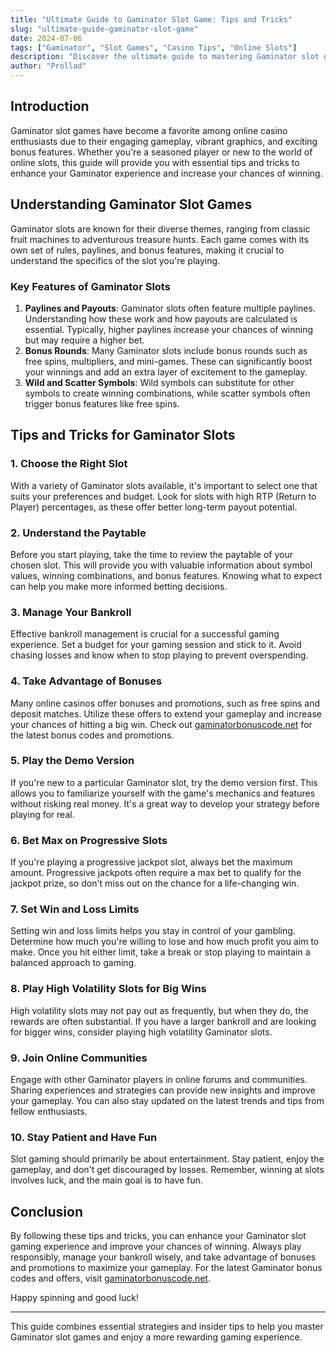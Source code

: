 ```yaml
---
title: "Ultimate Guide to Gaminator Slot Game: Tips and Tricks"
slug: "ultimate-guide-gaminator-slot-game"
date: 2024-07-06
tags: ["Gaminator", "Slot Games", "Casino Tips", "Online Slots"]
description: "Discover the ultimate guide to mastering Gaminator slot games with essential tips and tricks for a successful gaming experience."
author: "Prollad"
---
```


## Introduction

Gaminator slot games have become a favorite among online casino enthusiasts due to their engaging gameplay, vibrant graphics, and exciting bonus features. Whether you're a seasoned player or new to the world of online slots, this guide will provide you with essential tips and tricks to enhance your Gaminator experience and increase your chances of winning.

## Understanding Gaminator Slot Games

Gaminator slots are known for their diverse themes, ranging from classic fruit machines to adventurous treasure hunts. Each game comes with its own set of rules, paylines, and bonus features, making it crucial to understand the specifics of the slot you're playing.

### Key Features of Gaminator Slots

1. **Paylines and Payouts**: Gaminator slots often feature multiple paylines. Understanding how these work and how payouts are calculated is essential. Typically, higher paylines increase your chances of winning but may require a higher bet.
2. **Bonus Rounds**: Many Gaminator slots include bonus rounds such as free spins, multipliers, and mini-games. These can significantly boost your winnings and add an extra layer of excitement to the gameplay.
3. **Wild and Scatter Symbols**: Wild symbols can substitute for other symbols to create winning combinations, while scatter symbols often trigger bonus features like free spins.

## Tips and Tricks for Gaminator Slots

### 1. Choose the Right Slot

With a variety of Gaminator slots available, it's important to select one that suits your preferences and budget. Look for slots with high RTP (Return to Player) percentages, as these offer better long-term payout potential.

### 2. Understand the Paytable

Before you start playing, take the time to review the paytable of your chosen slot. This will provide you with valuable information about symbol values, winning combinations, and bonus features. Knowing what to expect can help you make more informed betting decisions.

### 3. Manage Your Bankroll

Effective bankroll management is crucial for a successful gaming experience. Set a budget for your gaming session and stick to it. Avoid chasing losses and know when to stop playing to prevent overspending.

### 4. Take Advantage of Bonuses

Many online casinos offer bonuses and promotions, such as free spins and deposit matches. Utilize these offers to extend your gameplay and increase your chances of hitting a big win. Check out [gaminatorbonuscode.net](https://www.gaminatorbonuscode.net) for the latest bonus codes and promotions.

### 5. Play the Demo Version

If you're new to a particular Gaminator slot, try the demo version first. This allows you to familiarize yourself with the game's mechanics and features without risking real money. It's a great way to develop your strategy before playing for real.

### 6. Bet Max on Progressive Slots

If you're playing a progressive jackpot slot, always bet the maximum amount. Progressive jackpots often require a max bet to qualify for the jackpot prize, so don't miss out on the chance for a life-changing win.

### 7. Set Win and Loss Limits

Setting win and loss limits helps you stay in control of your gambling. Determine how much you're willing to lose and how much profit you aim to make. Once you hit either limit, take a break or stop playing to maintain a balanced approach to gaming.

### 8. Play High Volatility Slots for Big Wins

High volatility slots may not pay out as frequently, but when they do, the rewards are often substantial. If you have a larger bankroll and are looking for bigger wins, consider playing high volatility Gaminator slots.

### 9. Join Online Communities

Engage with other Gaminator players in online forums and communities. Sharing experiences and strategies can provide new insights and improve your gameplay. You can also stay updated on the latest trends and tips from fellow enthusiasts.

### 10. Stay Patient and Have Fun

Slot gaming should primarily be about entertainment. Stay patient, enjoy the gameplay, and don't get discouraged by losses. Remember, winning at slots involves luck, and the main goal is to have fun.

## Conclusion

By following these tips and tricks, you can enhance your Gaminator slot gaming experience and improve your chances of winning. Always play responsibly, manage your bankroll wisely, and take advantage of bonuses and promotions to maximize your gameplay. For the latest Gaminator bonus codes and offers, visit [gaminatorbonuscode.net](https://www.gaminatorbonuscode.net).

Happy spinning and good luck!

---

This guide combines essential strategies and insider tips to help you master Gaminator slot games and enjoy a more rewarding gaming experience.